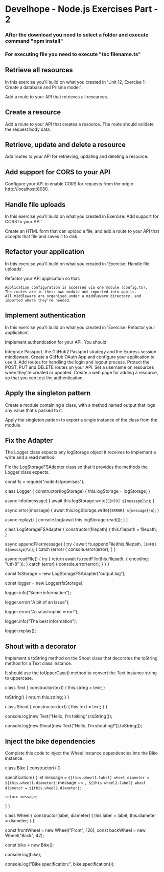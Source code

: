 # Develhope - Node.js Exercises Part - 2

### After the download you need to select a folder and execute command "npm install"

### For executing file you need to execute "tsc filename.ts"

## Retrieve all resources

In this exercise you'll build on what you created in 'Unit 12, Exercise 1: Create a database and Prisma model'.

Add a route to your API that retrieves all resources.

## Create a resource

Add a route to your API that creates a resource. The route should validate the request body data.

## Retrieve, update and delete a resource

Add routes to your API for retrieving, updating and deleting a resource.

## Add support for CORS to your API

Configure your API to enable CORS for requests from the origin http://localhost:8080.

## Handle file uploads

In this exercise you'll build on what you created in Exercise: Add support for CORS to your API'.

Create an HTML form that can upload a file, and add a route to your API that accepts that file and saves it to disk.

## Refactor your application

In this exercise you'll build on what you created in 'Exercise: Handle file uploads'.

Refactor your API application so that:

    Application configuration is accessed via one module (config.ts).
    The routes are in their own module and imported into app.ts.
    All middleware are organised under a middleware directory, and imported where they're needed.

## Implement authentication

In this exercise you'll build on what you created in 'Exercise: Refactor your application'.

Implement authentication for your API. You should:

Integrate Passport, the GitHub2 Passport strategy and the Express session middleware. Create a GitHub OAuth App and configure your application to use it. Add routes for handling the login and logout process. Protect the POST, PUT and DELETE routes on your API. Set a username on resources when they're created or updated. Create a web page for adding a resource, so that you can test the authentication.

## Apply the singleton pattern

Create a module containing a class, with a method named output that logs any value that's passed to it.

Apply the singleton pattern to export a single instance of the class from the module.

## Fix the Adapter

The Logger class expects any logStorage object it receives to implement a write and a read method.

Fix the LogStorageFSAdapter class so that it provides the methods the Logger class expects.

const fs = require("node:fs/promises");

class Logger {
  constructor(logStorage) {
    this.logStorage = logStorage;
  }

  async info(message) {
    await this.logStorage.write(`[INFO] ${message}\n`);
  }

  async error(message) {
    await this.logStorage.write(`[ERROR] ${message}\n`);
  }

  async replay() {
    console.log(await this.logStorage.read());
  }
}

class LogStorageFSAdapter {
  constructor(filepath) {
    this.filepath = filepath;
  }

  async appendFile(message) {
    try {
      await fs.appendFile(this.filepath, `[INFO] ${message}\n`);
    } catch (error) {
      console.error(error);
    }
  }

  async readFile() {
    try {
      return await fs.readFile(this.filepath, { encoding: "utf-8" });
    } catch (error) {
      console.error(error);
    }
  }
}

const fsStorage = new LogStorageFSAdapter("output.log");

const logger = new Logger(fsStorage);

logger.info("Some information");

logger.error("A bit of an issue");

logger.error("A catastrophic error!");

logger.info("The best information");

logger.replay();

## Shout with a decorator

Implement a toString method on the Shout class that decorates the toString method for a Text class instance.

It should use the toUpperCase() method to convert the Text instance string to uppercase.

class Text {
  constructor(text) {
    this.string = text;
  }

  toString() {
    return this.string;
  }
}

class Shout {
  constructor(text) {
    this.text = text;
  }
}

console.log(new Text("Hello, I'm talking").toString());

console.log(new Shout(new Text("Hello, I'm shouting!")).toString());

## Inject the bike dependencies

Complete this code to inject the Wheel instance dependencies into the Bike instance.

class Bike {
  constructor() {}

  specification() {
    let message = `${this.wheel1.label} wheel diameter = ${this.wheel1.diameter}`;
    message += `, ${this.wheel2.label} wheel diameter = ${this.wheel2.diameter}`;

    return message;
  }
}

class Wheel {
  constructor(label, diameter) {
    this.label = label;
    this.diameter = diameter;
  }
}

const frontWheel = new Wheel("Front", 126);
const backWheel = new Wheel("Back", 42);

const bike = new Bike();

console.log(bike);

console.log("Bike specification:", bike.specification());

